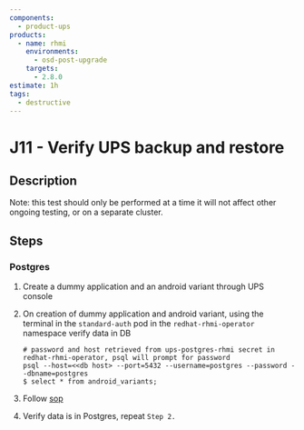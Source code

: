 ```yaml
---
components:
  - product-ups
products:
  - name: rhmi
    environments:
      - osd-post-upgrade
    targets:
      - 2.8.0
estimate: 1h
tags:
  - destructive
---
```


# J11 - Verify UPS backup and restore

## Description

Note: this test should only be performed at a time it will not affect other ongoing testing, or on a separate cluster.

## Steps

### Postgres

1. Create a dummy application and an android variant through UPS console
2. On creation of dummy application and android variant, using the terminal in the `standard-auth` pod in the `redhat-rhmi-operator` namespace verify data in DB

   ```
   # password and host retrieved from ups-postgres-rhmi secret in redhat-rhmi-operator, psql will prompt for password
   psql --host=<<db host> --port=5432 --username=postgres --password --dbname=postgres
   $ select * from android_variants;
   ```

3. Follow [sop](https://github.com/RHCloudServices/integreatly-help/blob/master/sops/2.x/backup_restore/ups_backup_and_restore.md#unified-push-server-ups-backup-and-restoration)
4. Verify data is in Postgres, repeat `Step 2.`
